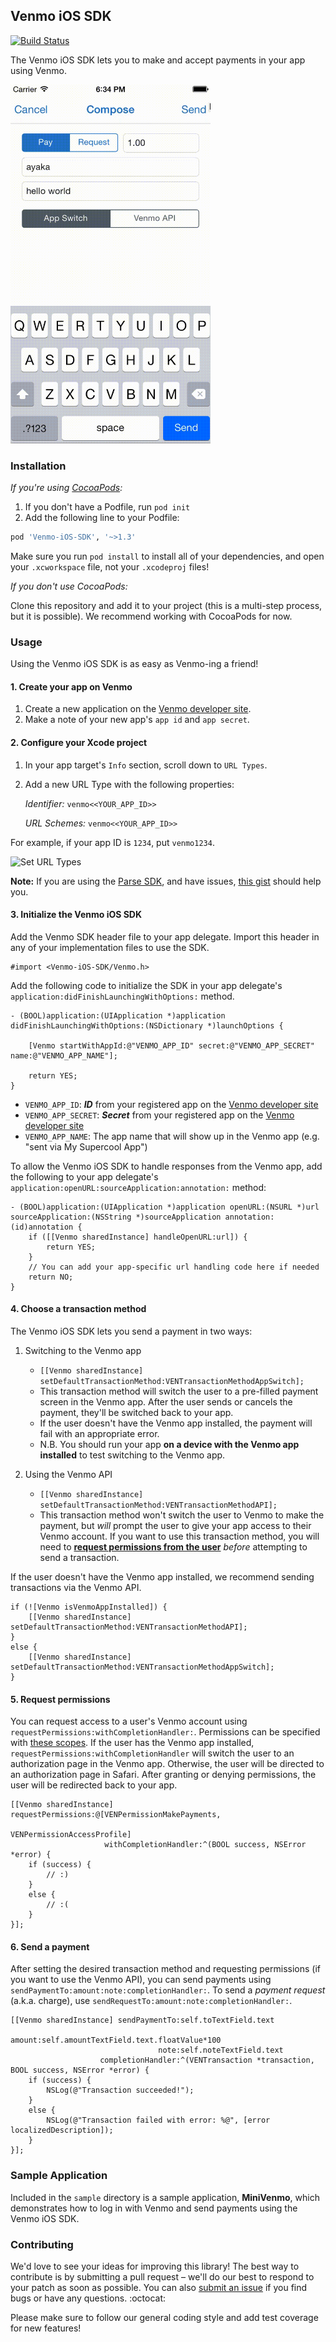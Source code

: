 ## Venmo iOS SDK

[![Build Status](https://travis-ci.org/venmo/venmo-ios-sdk.svg?branch=v2)](https://travis-ci.org/venmo/venmo-ios-sdk)

The Venmo iOS SDK lets you to make and accept payments in your app using Venmo.

<img src="/venmo_ios_sdk.gif" width="320px">

### Installation

*If you're using [CocoaPods](http://cocoapods.org/):*

 1. If you don't have a Podfile, run `pod init`
 2. Add the following line to your Podfile:

```ruby
pod 'Venmo-iOS-SDK', '~>1.3'
```

Make sure you run `pod install` to install all of your dependencies, and open your `.xcworkspace` file, not your `.xcodeproj` files!

*If you don't use CocoaPods:*

Clone this repository and add it to your project (this is a multi-step process, but it is possible).
We recommend working with CocoaPods for now.

### Usage

Using the Venmo iOS SDK is as easy as Venmo-ing a friend!

#### 1. Create your app on Venmo
1. Create a new application on the [Venmo developer site](https://venmo.com/account/settings/developers).
2. Make a note of your new app's `app id` and `app secret`.

#### 2. Configure your Xcode project

1. In your app target's `Info` section, scroll down to `URL Types`.
2. Add a new URL Type with the following properties:

	*Identifier:* `venmo<<YOUR_APP_ID>>`

	*URL Schemes:* `venmo<<YOUR_APP_ID>>`

For example, if your app ID is `1234`, put `venmo1234`.

![Set URL Types](http://i.imgur.com/8rUXlFB.png)

**Note:** If you are using the [Parse SDK](https://parse.com/docs/downloads), and have issues, [this gist](https://gist.github.com/diogeneshamilton/6c1585280da8de16560d) should help you.


#### 3. Initialize the Venmo iOS SDK

Add the Venmo SDK header file to your app delegate. Import this header in any of your implementation files to use the SDK.

```obj-c
#import <Venmo-iOS-SDK/Venmo.h>
```

Add the following code to initialize the SDK in your app delegate's `application:didFinishLaunchingWithOptions:` method.

```obj-c
- (BOOL)application:(UIApplication *)application didFinishLaunchingWithOptions:(NSDictionary *)launchOptions {

    [Venmo startWithAppId:@"VENMO_APP_ID" secret:@"VENMO_APP_SECRET" name:@"VENMO_APP_NAME"];

    return YES;
}
```

* `VENMO_APP_ID`: ***ID*** from your registered app on the [Venmo developer site](https://venmo.com/account/settings/developers)
* `VENMO_APP_SECRET`: ***Secret*** from your registered app on the [Venmo developer site](https://venmo.com/account/settings/developers)
* `VENMO_APP_NAME`: The app name that will show up in the Venmo app (e.g. "sent via My Supercool App")

To allow the Venmo iOS SDK to handle responses from the Venmo app, add the following to your app delegate's `application:openURL:sourceApplication:annotation:` method:

```obj-c
- (BOOL)application:(UIApplication *)application openURL:(NSURL *)url sourceApplication:(NSString *)sourceApplication annotation:(id)annotation {
    if ([[Venmo sharedInstance] handleOpenURL:url]) {
        return YES;
    }
    // You can add your app-specific url handling code here if needed
    return NO;
}
```

#### 4. Choose a transaction method

The Venmo iOS SDK lets you send a payment in two ways:

1. Switching to the Venmo app
    * `[[Venmo sharedInstance] setDefaultTransactionMethod:VENTransactionMethodAppSwitch];`
    * This transaction method will switch the user to a pre-filled payment screen in the Venmo app. After the user sends or cancels the payment, they'll be switched back to your app.
    * If the user doesn't have the Venmo app installed, the payment will fail with an appropriate error.
    * N.B. You should run your app **on a device with the Venmo app installed** to test switching to the Venmo app.

2. Using the Venmo API
    * `[[Venmo sharedInstance] setDefaultTransactionMethod:VENTransactionMethodAPI];`
    * This transaction method won't switch the user to Venmo to make the payment, but _will_ prompt the user to give your app access to their Venmo account. If you want to use this transaction method, you will need to **[request permissions from the user](#5-request-permissions)** _before_ attempting to send a transaction.

If the user doesn't have the Venmo app installed, we recommend sending transactions via the Venmo API.

```objc
if (![Venmo isVenmoAppInstalled]) {
    [[Venmo sharedInstance] setDefaultTransactionMethod:VENTransactionMethodAPI];
}
else {
    [[Venmo sharedInstance] setDefaultTransactionMethod:VENTransactionMethodAppSwitch];
}
```

#### 5. Request permissions

You can request access to a user's Venmo account using `requestPermissions:withCompletionHandler:`. Permissions can be specified with [these scopes](https://developer.venmo.com/docs/authentication#scopes). If the user has the Venmo app installed, `requestPermissions:withCompletionHandler` will switch the user to an authorization page in the Venmo app. Otherwise, the user will be directed to an authorization page in Safari. After granting or denying permissions, the user will be redirected back to your app.

```obj-c
[[Venmo sharedInstance] requestPermissions:@[VENPermissionMakePayments,
                                             VENPermissionAccessProfile]
                     withCompletionHandler:^(BOOL success, NSError *error) {
    if (success) {
        // :)
    }
    else {
        // :(
    }
}];
```

#### 6. Send a payment

After setting the desired transaction method and requesting permissions (if you want to use the Venmo API), you can send payments using `sendPaymentTo:amount:note:completionHandler:`. To send a _payment request_ (a.k.a. charge), use `sendRequestTo:amount:note:completionHandler:`.

```obj-c
[[Venmo sharedInstance] sendPaymentTo:self.toTextField.text
                               amount:self.amountTextField.text.floatValue*100
                                 note:self.noteTextField.text
                    completionHandler:^(VENTransaction *transaction, BOOL success, NSError *error) {
    if (success) {
        NSLog(@"Transaction succeeded!");
    }
    else {
        NSLog(@"Transaction failed with error: %@", [error localizedDescription]);
    }
}];
```

### Sample Application

Included in the `sample` directory is a sample application, **MiniVenmo**, which demonstrates how to log in with Venmo and send payments using the Venmo iOS SDK.

### Contributing

We'd love to see your ideas for improving this library! The best way to contribute is by submitting a pull request – we'll do our best to respond to your patch as soon as possible. You can also [submit an issue](https://github.com/venmo/VENAppSwitchSDK/issues/new) if you find bugs or have any questions. :octocat:

Please make sure to follow our general coding style and add test coverage for new features!
